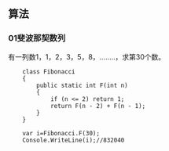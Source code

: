 ## 算法

### 01斐波那契数列
有一列数1，1，2，3，5，8，........，求第30个数。

```
    class Fibonacci
    {
        public static int F(int n)
        {
            if (n <= 2) return 1;
            return F(n - 2) + F(n - 1);
        }
    }

    var i=Fibonacci.F(30);
    Console.WriteLine(i);//832040

```
